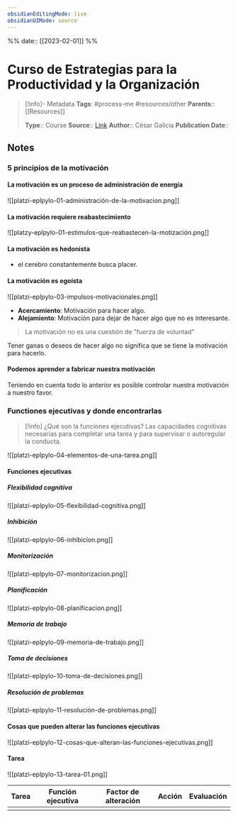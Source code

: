 ```yaml
---
obsidianEditingMode: live
obsidianUIMode: source
---
```

%%
date:: [[2023-02-01]]
%%

# Curso de Estrategias para la Productividad y la Organización

> [!info]- Metadata
> **Tags**: #process-me #resources/other
> **Parents**:: [[Resources]]
> 
> **Type**:: Course
> **Source**:: [Link](https://platzi.com/cursos/estrategias-productividad/)
> **Author**:: César Galicia
> **Publication Date**:: 

## Notes

### 5 principios de la motivación

#### La motivación es un proceso de administración de energía

![[platzi-eplpylo-01-administración-de-la-motivacion.png]]

#### La motivación requiere reabastecimiento

![[platzy-eplpylo-01-estimulos-que-reabastecen-la-motización.png]]

#### La motivación es hedonista

- el cerebro constantemente busca placer.

#### La motivación es egoísta

![[platzi-eplpylo-03-impulsos-motivacionales.png]]

- **Acercamiento**: Motivación para hacer algo.
- **Alejamiento**: Motivación para dejar de hacer algo que no es interesante.

> La motivación no es una cuestión de "fuerza de voluntad"

Tener ganas o deseos de hacer algo no significa que se tiene la motivación para hacerlo.

#### Podemos aprender a fabricar nuestra motivación

Teniendo en cuenta todo lo anterior es posible controlar nuestra motivación a nuestro favor.

### Functiones ejecutivas y donde encontrarlas

> [!info] ¿Qué son la funciones ejecutivas?
> Las capacidades cognitivas necesarias para completar una tarea y para supervisar o autoregular la conducta.

![[platzi-eplpylo-04-elementos-de-una-tarea.png]]

#### Funciones ejecutivas

##### Flexibilidad cognitiva

![[platzi-eplpylo-05-flexibilidad-cognitiva.png]]

##### Inhibición

![[platzi-eplpylo-06-inhibicion.png]]

##### Monitorización

![[platzi-eplpylo-07-monitorizacion.png]]

##### Planificación

![[platzi-eplpylo-08-planificacion.png]]

##### Memoria de trabajo

![[platzi-eplpylo-09-memoria-de-trabajo.png]]

##### Toma de decisiones

![[platzi-eplpylo-10-toma-de-decisiones.png]]

##### Resolución de problemas

![[platzi-eplpylo-11-resolución-de-problemas.png]]

#### Cosas que pueden alterar las funciones ejecutivas

![[platzi-eplpylo-12-cosas-que-alteran-las-funciones-ejecutivas.png]]

#### Tarea

![[platzi-eplpylo-13-tarea-01.png]]

| Tarea | Función ejecutiva | Factor de alteración | Acción | Evaluación |
| ----- | ----------------- | -------------------- | ------ | ---------- |
|       |                   |                      |        |            |
